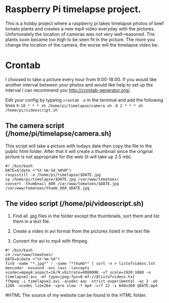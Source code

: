 # Raspberry Pi timelapse project. 
This is a hobby project where a raspberry pi takes timelapse photos of beef tomato plants and creates a new mp4 video everyday with the pictures. Unfortunately the location of cameras was not very well-reasoned. The plants soon became too high to be seen fit in the picture. The more you change the location of the camera, the worse will the timelapse video be. 


# Crontab
I choosed to take a picture every hour from 9:00-18:00. If you would like another interval between your photos and would like help to set up the interval I can recommend you http://crontab-generator.org/. 

Edit your config by typeing `crontab -e` in the terminal and add the following lines 
`9-18 * * * sh /home/pi/timelapse/camera.sh` . 
`0 2 * * * sh /home/pi/videoscript.sh` 

## The camera script (/home/pi/timelapse/camera.sh) 
This script will take a picture with todays date then copy the file to the public html folder. After that it will create a thumbnail since the original picture is not appropriate for the web (it will take up 2.5 mb). 

```
#! /bin/bash
DATE=$(date +"%Y-%m-%d_%H%M") 
raspistill -o /home/pi/timelapse/$DATE.jpg 
cp /home/pi/timelapse/$DATE.jpg /var/www/tomatoes/
convert -thumbnail 800 /var/www/tomatoes/$DATE.jpg /var/www/tomatoes/thumb_800_$DATE.jpg
```

## The video script (/home/pi/videoscript.sh)

1. Find all .jpg files in the folder except the thumbnails, sort them and list them in a text file.

2. Create a video in avi format from the pictures listed in the text file

3. Convert the avi to mp4 with ffmpeg.

```
#! /bin/bash
cd /var/www/tomatoes/
DATE=$(date +"%Y-%m-%d")
find -name "*.jpg*" ! -name "*thumb*" | sort -n > listofvideos.txt
mencoder -nosound -ovc lavc -lavcopts vcodec=mpeg4:aspect=16/9:vbitrate=8000000 -vf scale=1920:1080 -o timelapse2.avi -mf type=jpeg:fps=8 mf://@listofvideos.txt
ffmpeg -i timelapse2.avi -acodec aac -strict experimental -ac 2 -ab 128k -vcodec libx264 -vpre slow -f mp4 -crf 22 -s 640x360 $DATE.mp4
``` 

#HTML 
The source of my website can be found in the HTML folder. 
